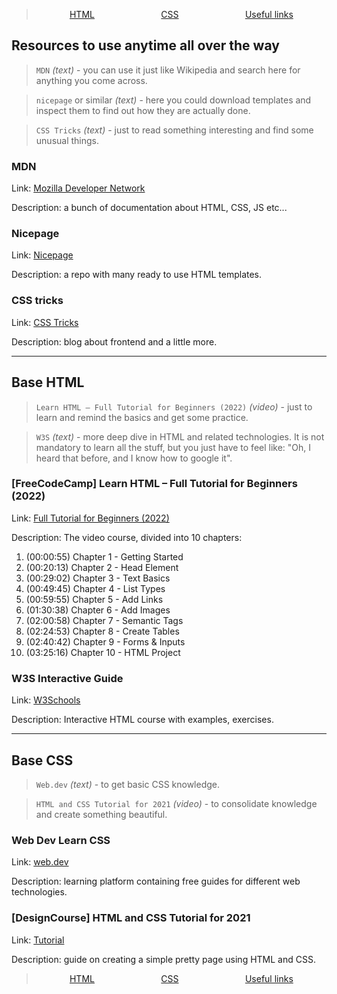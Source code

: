 <style>
.nav {
    display: flex;
    justify-content: space-around;
    flex-wrap: wrap;
}
</style>

> <p class="nav"><a href="#html">HTML</a><a href="#css">CSS</a><a href="#useful">Useful links</a></p>

## Resources to use anytime all over the way
<span id="useful"></span>
> `MDN` _(text)_ - you can use it just like
Wikipedia and search here for anything you come across.

> `nicepage` or similar _(text)_ - here you could download templates and inspect them
to find out how they are actually done.

> `CSS Tricks` _(text)_ - just to read something interesting and find some unusual things.

### MDN
Link: <a href="https://developer.mozilla.org/en-US/">Mozilla Developer Network</a>

Description: a bunch of documentation about HTML, CSS, JS etc...

### Nicepage
Link: <a href="https://nicepage.com/html-templates">Nicepage</a>

Description: a repo with many ready to use HTML templates.

### CSS tricks
Link: <a href="https://css-tricks.com/">CSS Tricks</a>

Description: blog about frontend and a little more.

<hr>

## Base HTML
<span id="html"></span>
> `Learn HTML – Full Tutorial for Beginners (2022)` _(video)_ - just to learn and remind the basics and get some practice.

> `W3S` _(text)_ - more deep dive in HTML and related technologies.
It is not mandatory to learn all the stuff,
but you just have to feel like: "Oh, I heard that before, and I know how to google it".

### [FreeCodeCamp] Learn HTML – Full Tutorial for Beginners (2022)
Link: <a href="https://www.youtube.com/watch?v=kUMe1FH4CHE">Full Tutorial for Beginners (2022)</a>

Description:
The video course, divided into 10 chapters:
1. (00:00:55) Chapter 1 - Getting Started
2. (00:20:13) Chapter 2 - Head Element
3. (00:29:02) Chapter 3 - Text Basics
4. (00:49:45) Chapter 4 - List Types
5. (00:59:55) Chapter 5 - Add Links
6. (01:30:38) Chapter 6 - Add Images
7. (02:00:58) Chapter 7 - Semantic Tags
8. (02:24:53) Chapter 8 - Create Tables
9. (02:40:42) Chapter 9 - Forms & Inputs
10. (03:25:16) Chapter 10 - HTML Project

### W3S Interactive Guide
Link: <a href="https://www.w3schools.com/html/default.asp">W3Schools</a>

Description:
Interactive HTML course with examples, exercises.

<hr>

## Base CSS
<span id="css"></span>
> `Web.dev` _(text)_ - to get basic CSS knowledge.

> `HTML and CSS Tutorial for 2021` _(video)_ - to consolidate knowledge and create something beautiful.

### Web Dev Learn CSS

Link: <a href="https://web.dev/learn/css/">web.dev</a>

Description: learning platform containing free guides for different web technologies.

### [DesignCourse] HTML and CSS Tutorial for 2021

Link: <a href="https://www.youtube.com/watch?v=D-h8L5hgW-w&t=5451s">Tutorial</a>

Description: guide on creating a simple pretty page using HTML and CSS.

> <p class="nav"><a href="#html">HTML</a><a href="#css">CSS</a><a href="#useful">Useful links</a></p>
